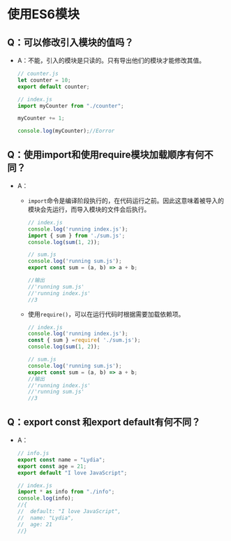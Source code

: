 # 使用ES6模块

## Q：可以修改引入模块的值吗？

* A：不能，引入的模块是只读的。只有导出他们的模块才能修改其值。

  ````javascript
  // counter.js
  let counter = 10;
  export default counter;
  ````

  ````javascript
  // index.js
  import myCounter from "./counter";
  
  myCounter += 1;
  
  console.log(myCounter);//Eorror
  ````


## Q：使用import和使用require模块加载顺序有何不同？

* A：

  * `import`命令是编译阶段执行的，在代码运行之前。因此这意味着被导入的模块会先运行，而导入模块的文件会后执行。

    ````javascript
    // index.js
    console.log('running index.js');
    import { sum } from './sum.js';
    console.log(sum(1, 2));
    
    // sum.js
    console.log('running sum.js');
    export const sum = (a, b) => a + b;
    
    //输出
    //'running sum.js'
    //'running index.js'
    //3
    ````

  * 使用`require()`，可以在运行代码时根据需要加载依赖项。

    ````javascript
    // index.js
    console.log('running index.js');
    const { sum } =require( './sum.js');
    console.log(sum(1, 2));
    
    // sum.js
    console.log('running sum.js');
    export const sum = (a, b) => a + b;
    //输出
    //'running index.js'
    //'running sum.js'
    //3
    ````


## Q：export const 和export default有何不同？

* A：

  ````javascript
  // info.js
  export const name = "Lydia";
  export const age = 21;
  export default "I love JavaScript";
  
  // index.js
  import * as info from "./info";
  console.log(info);
  //{
  //  default: "I love JavaScript",
  //  name: "Lydia",
  //  age: 21
  //}
  ````

  

